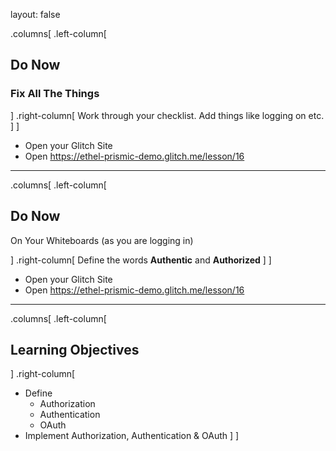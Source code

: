 layout: false

.columns[
.left-column[

## Do Now

### Fix All The Things


]
.right-column[
Work through your checklist. Add things like logging on etc.
]
]

- Open your Glitch Site
- Open https://ethel-prismic-demo.glitch.me/lesson/16

---


.columns[
.left-column[

## Do Now

On Your Whiteboards (as you are logging in)



]
.right-column[
Define the words **Authentic** and **Authorized**
]
]

- Open your Glitch Site
- Open https://ethel-prismic-demo.glitch.me/lesson/16

---

.columns[
.left-column[

## Learning Objectives
]
.right-column[

- Define
  - Authorization
  - Authentication
  - OAuth
- Implement Authorization, Authentication & OAuth
  ]
  ]

